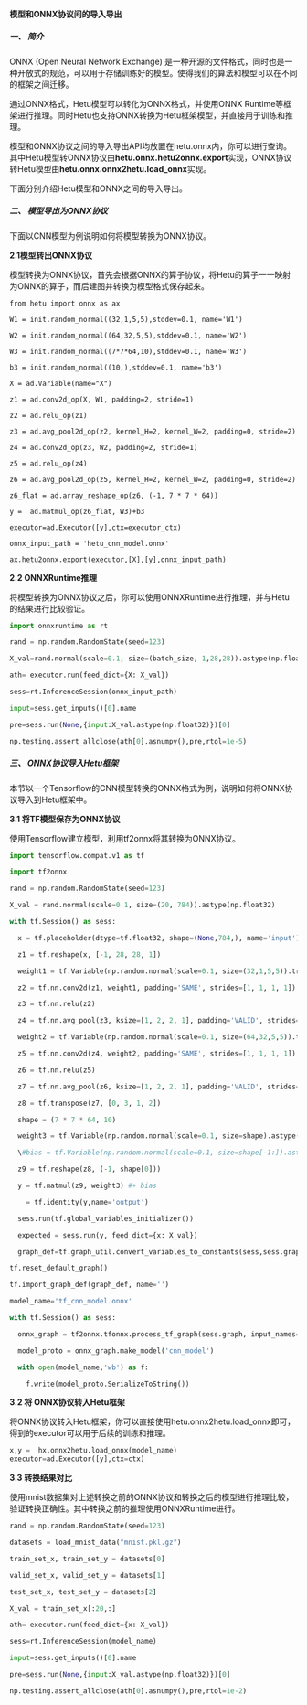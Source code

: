 #### 模型和ONNX协议间的导入导出

##### **一、 简介**

ONNX (Open Neural Network Exchange) 是一种开源的文件格式，同时也是一种开放式的规范，可以用于存储训练好的模型。使得我们的算法和模型可以在不同的框架之间迁移。

通过ONNX格式，Hetu模型可以转化为ONNX格式，并使用ONNX Runtime等框架进行推理。同时Hetu也支持ONNX转换为Hetu框架模型，并直接用于训练和推理。

模型和ONNX协议之间的导入导出API均放置在hetu.onnx内，你可以进行查询。其中Hetu模型转ONNX协议由**hetu.onnx.hetu2onnx.export**实现，ONNX协议转Hetu模型由**hetu.onnx.onnx2hetu.load_onnx**实现。

下面分别介绍Hetu模型和ONNX之间的导入导出。

##### **二、 模型导出为ONNX协议**

下面以CNN模型为例说明如何将模型转换为ONNX协议。

**2.1模型转出ONNX协议**

模型转换为ONNX协议，首先会根据ONNX的算子协议，将Hetu的算子一一映射为ONNX的算子，而后建图并转换为模型格式保存起来。

```
from hetu import onnx as ax

W1 = init.random_normal((32,1,5,5),stddev=0.1, name='W1')

W2 = init.random_normal((64,32,5,5),stddev=0.1, name='W2')

W3 = init.random_normal((7*7*64,10),stddev=0.1, name='W3')

b3 = init.random_normal((10,),stddev=0.1, name='b3')

X = ad.Variable(name="X")

z1 = ad.conv2d_op(X, W1, padding=2, stride=1)

z2 = ad.relu_op(z1)

z3 = ad.avg_pool2d_op(z2, kernel_H=2, kernel_W=2, padding=0, stride=2)

z4 = ad.conv2d_op(z3, W2, padding=2, stride=1)

z5 = ad.relu_op(z4)

z6 = ad.avg_pool2d_op(z5, kernel_H=2, kernel_W=2, padding=0, stride=2)

z6_flat = ad.array_reshape_op(z6, (-1, 7 * 7 * 64))

y =  ad.matmul_op(z6_flat, W3)+b3

executor=ad.Executor([y],ctx=executor_ctx)

onnx_input_path = 'hetu_cnn_model.onnx'

ax.hetu2onnx.export(executor,[X],[y],onnx_input_path)
```

**2.2 ONNXRuntime推理**

将模型转换为ONNX协议之后，你可以使用ONNXRuntime进行推理，并与Hetu的结果进行比较验证。

```python
import onnxruntime as rt

rand = np.random.RandomState(seed=123)

X_val=rand.normal(scale=0.1, size=(batch_size, 1,28,28)).astype(np.float32)

ath= executor.run(feed_dict={X: X_val})

sess=rt.InferenceSession(onnx_input_path)

input=sess.get_inputs()[0].name

pre=sess.run(None,{input:X_val.astype(np.float32)})[0]

np.testing.assert_allclose(ath[0].asnumpy(),pre,rtol=1e-5)
```

##### **三、** ONNX协议导入Hetu框架

本节以一个Tensorflow的CNN模型转换的ONNX格式为例，说明如何将ONNX协议导入到Hetu框架中。

**3.1 将TF模型保存为ONNX协议**

使用Tensorflow建立模型，利用tf2onnx将其转换为ONNX协议。

```python
import tensorflow.compat.v1 as tf

import tf2onnx

rand = np.random.RandomState(seed=123)

X_val = rand.normal(scale=0.1, size=(20, 784)).astype(np.float32)

with tf.Session() as sess:

  x = tf.placeholder(dtype=tf.float32, shape=(None,784,), name='input')

  z1 = tf.reshape(x, [-1, 28, 28, 1])

  weight1 = tf.Variable(np.random.normal(scale=0.1, size=(32,1,5,5)).transpose([2, 3, 1, 0]).astype(np.float32))

  z2 = tf.nn.conv2d(z1, weight1, padding='SAME', strides=[1, 1, 1, 1])

  z3 = tf.nn.relu(z2)

  z4 = tf.nn.avg_pool(z3, ksize=[1, 2, 2, 1], padding='VALID', strides=[1, 2, 2, 1])

  weight2 = tf.Variable(np.random.normal(scale=0.1, size=(64,32,5,5)).transpose([2, 3, 1, 0]).astype(np.float32))

  z5 = tf.nn.conv2d(z4, weight2, padding='SAME', strides=[1, 1, 1, 1])

  z6 = tf.nn.relu(z5)

  z7 = tf.nn.avg_pool(z6, ksize=[1, 2, 2, 1], padding='VALID', strides=[1, 2, 2, 1])

  z8 = tf.transpose(z7, [0, 3, 1, 2])

  shape = (7 * 7 * 64, 10)

  weight3 = tf.Variable(np.random.normal(scale=0.1, size=shape).astype(np.float32))

  \#bias = tf.Variable(np.random.normal(scale=0.1, size=shape[-1:]).astype(np.float32))

  z9 = tf.reshape(z8, (-1, shape[0]))

  y = tf.matmul(z9, weight3) #+ bias

  _ = tf.identity(y,name='output')

  sess.run(tf.global_variables_initializer())

  expected = sess.run(y, feed_dict={x: X_val})

  graph_def=tf.graph_util.convert_variables_to_constants(sess,sess.graph_def, 'output'])

tf.reset_default_graph()

tf.import_graph_def(graph_def, name='')

model_name='tf_cnn_model.onnx'

with tf.Session() as sess:

  onnx_graph = tf2onnx.tfonnx.process_tf_graph(sess.graph, input_names=['input:0'], output_names=['output:0'],)

  model_proto = onnx_graph.make_model('cnn_model')

  with open(model_name,'wb') as f:

​    f.write(model_proto.SerializeToString())
```

**3.2 将 ONNX协议转入Hetu框架**

将ONNX协议转入Hetu框架，你可以直接使用hetu.onnx2hetu.load_onnx即可，得到的executor可以用于后续的训练和推理。

```python
x,y =  hx.onnx2hetu.load_onnx(model_name)
executor=ad.Executor([y],ctx=ctx)
```

**3.3 转换结果对比**

使用mnist数据集对上述转换之前的ONNX协议和转换之后的模型进行推理比较，验证转换正确性。其中转换之前的推理使用ONNXRuntime进行。

```python
rand = np.random.RandomState(seed=123)

datasets = load_mnist_data("mnist.pkl.gz")

train_set_x, train_set_y = datasets[0]

valid_set_x, valid_set_y = datasets[1]

test_set_x, test_set_y = datasets[2]

X_val = train_set_x[:20,:]

ath= executor.run(feed_dict={x: X_val})

sess=rt.InferenceSession(model_name)

input=sess.get_inputs()[0].name

pre=sess.run(None,{input:X_val.astype(np.float32)})[0]

np.testing.assert_allclose(ath[0].asnumpy(),pre,rtol=1e-2)

 
```

